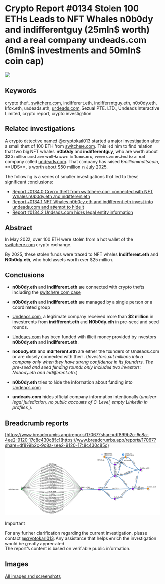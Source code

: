 # Crypto Report #0134 Stolen 100 ETHs Leads to NFT Whales n0b0dy and indifferentguy (25mln$ worth) and a real company undeads.com (6mln$ investments and 50mln$ coin cap) 

![](https://cdn.undeads.com/assets/header/logo.png)

## Keywords

crypto theft, [switchere.com](http://switchere.com), indifferent.eth, indifferentguy.eth, n0b0dy.eth, kfox.eth, undeads.eth, [undeads.com](http://undeads.com), Sezual PTE. LTD., Undeads Interactive Limited, crypto report, crypto investigation

## Related investigations

A crypto detective named [@cryptokarl013](https://cryptokarl013.github.io) started a major investigation after a small theft of 100 ETH from [switchere.com](http://switchere.com). This led him to find relation that two big NFT whales, **n0b0dy** and **indifferentguy**, who are worth about $25 million and are well-known influencers, were connected to a real company called [undeads.com](http://undeads.com). That company has raised $6 million and its coin, **$UDS**, is worth about $50 million in July 2025.

The following is a series of smaller investigations that led to these significant conclusions:
  * [Report #0134.0 Crypto theft from switchere.com connected with NFT Whales n0b0dy.eth and indifferent.eth](https://cryptokarl013.github.io/report-0134-stolen-ETHs-Leads-to-NFT-Whales-n0b0dy-indifferent-and-investments-into-a-real-company-undeadscom/report-0134.0-crypto-theft-from-switchere.com-connected-with-nft-whales-n0b0dy.eth-and-indifferent.eth)
  * [Report #0134.1 NFT Whales n0b0dy.eth and indifferent.eth invest into undeads.com and attempt to hide it](https://cryptokarl013.github.io/report-0134-stolen-ETHs-Leads-to-NFT-Whales-n0b0dy-indifferent-and-investments-into-a-real-company-undeadscom/report-0134.1-n0b0dy.eth-and-indifferent.eth-invest-in-undeads.com-and-attempt-to-hide-it)
  * [Report #0134.2 Undeads.com hides legal entity information](https://cryptokarl013.github.io/report-0134-stolen-ETHs-Leads-to-NFT-Whales-n0b0dy-indifferent-and-investments-into-a-real-company-undeadscom/report-0134.2-undeadscom-lacks-clear-official-legal-entity-information)

## Abstract
In May 2022, over 100 ETH were stolen from a hot wallet of the [switchere.com](http://switchere.com) crypto exchange. 

By 2025, these stolen funds were traced to NFT whales __Indifferent.eth__ and __N0b0dy.eth__, who hold assets worth over $25 million.

## Conclusions
* **n0b0dy.eth** and **indifferent.eth** are connected with crypto thefts including the [switchere.com case](https://cryptokarl013.github.io/report-0134-stolen-ETHs-Leads-to-NFT-Whales-n0b0dy-indifferent-and-investments-into-a-real-company-undeadscom/report-0134.0-crypto-theft-from-switchere.com-connected-with-nft-whales-n0b0dy.eth-and-indifferent.eth)

* **n0b0dy.eth** and **indifferent.eth** are managed by a single person or a coordinated group

* [Undeads.com](http://undeads.com), a legitimate company received more than **$2 million** in investments from **indifferent.eth** and **N0b0dy.eth** in pre-seed and seed rounds.

* [Undeads.com](http://undeads.com) has been funded with illicit money provided by investors **n0b0dy.eth** and **indifferent.eth**.

* **nobody.eth** and **indifferent.eth** are either the founders of Undeads.com or are closely connected with them. (_Investors put millions into a company only when they have strong confidence in its founders. The pre-seed and seed funding rounds only included two investors: Nobody.eth and Indifferent.eth._)

* **n0b0dy.eth** tries to hide the information about funding into [Undeads.com](http://undeads.com)

* **undeads.com** hides official company information intentionally (_unclear legal jurisdiction, no public accounts of C-Level, empty LinkedIn in profiles__). 

## Breadcrumb reports
[https://www.breadcrumbs.app/reports/17067?share=df899b2c-9c8a-4ee2-9120-17c8c430c85c](https://www.breadcrumbs.app/reports/17067?share=df899b2c-9c8a-4ee2-9120-17c8c430c85c) 
![](images/image11.png)

> [!IMPORTANT]
> For any further clarification regarding the current investigation, please contact [@cryptokarl013](https://cryptokarl013.github.com#contacts). Any assistance that helps enrich the investigation would be greatly appreciated.\
> The report's content is based on verifiable public information.

## Images
[All images and screenshots](https://cryptokarl013.github.io/report-0134-stolen-ETHs-Leads-to-NFT-Whales-n0b0dy-indifferent-and-investments-into-a-real-company-undeadscom/images)

